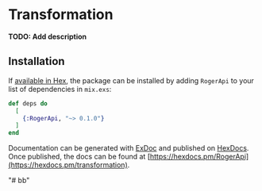 # Transformation

**TODO: Add description**

## Installation

If [available in Hex](https://hex.pm/docs/publish), the package can be installed
by adding `RogerApi` to your list of dependencies in `mix.exs`:

```elixir
def deps do
  [
    {:RogerApi, "~> 0.1.0"}
  ]
end
```

Documentation can be generated with [ExDoc](https://github.com/elixir-lang/ex_doc)
and published on [HexDocs](https://hexdocs.pm). Once published, the docs can
be found at [https://hexdocs.pm/RogerApi](https://hexdocs.pm/transformation).

"# bb" 
